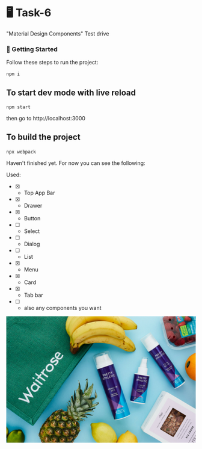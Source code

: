 # 🖥 Task-6

"Material Design Components" Test drive

### 🚀 Getting Started

Follow these steps to run the project:

```
npm i
```

## To start dev mode with live reload

```
npm start
```

then go to http://localhost:3000

## To build the project

```
npx webpack
```

Haven't finished yet. For now you can see the following:

Used:

- [x] - Top App Bar
- [x] - Drawer
- [x] - Button
- [ ] - Select
- [ ] - Dialog
- [ ] - List
- [x] - Menu
- [x] - Card
- [x] - Tab bar
- [ ] - also any components you want

![screenshot](https://github.com/ihor4568/task-6/blob/pbaranchuk/assets/img/pretty.png)
